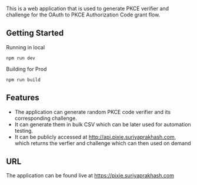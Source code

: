 This is a web application that is used to generate PKCE verifier and challenge for the OAuth to PKCE Authorization Code grant flow.

## Getting Started

Running in local
```
npm run dev
```

Building for Prod
```
npm run build
```

## Features

- The application can generate random PKCE code verifier and its corresponding challenge.
- It can generate them in bulk CSV which can be later used for automation testing.
- It can be publicly accessed at http://api.pixie.suriyaprakhash.com, which returns the verfier and challenge which can then used on demand 

## URL

The application can be found live at https://pixie.suriyaprakhash.com